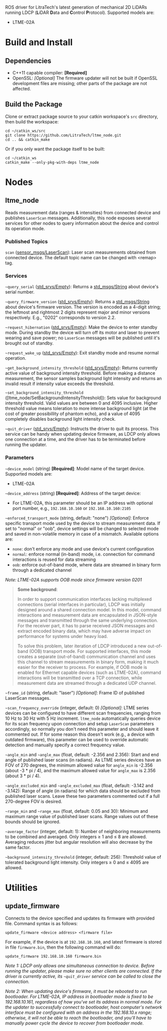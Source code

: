 ROS driver for LitraTech's latest generation of mechanical 2D LiDARs running LDCP (**L**iDAR **D**ata and **C**ontrol **P**rotocol). Supported models are:
* LTME-02A

# Build and Install

## Dependencies

* C++11 capable compiler: **[Required]**
* OpenSSL: *[Optional]* The firmware updater will not be built if OpenSSL development files are missing; other parts of the package are not affected.

## Build the Package

Clone or extract package source to your catkin workspace's `src` directory, then build the workspace:

```
cd ~/catkin_ws/src
git clone https://github.com/LitraTech/ltme_node.git
cd .. && catkin_make
```

Or if you only want the package itself to be built:

```
cd ~/catkin_ws
catkin_make --only-pkg-with-deps ltme_node
```

# Nodes

## ltme_node

Reads measurement data (ranges & intensities) from connected device and publishes `LaserScan` messages. Additionally, this node exposes several services for other nodes to query information about the device and control its operation mode.

### Published Topics

`scan` ([sensor_msgs/LaserScan](http://docs.ros.org/api/sensor_msgs/html/msg/LaserScan.html)): Laser scan measurements obtained from connected device. The default topic name can be changed with &lt;remap&gt; tag.

### Services

`~query_serial` ([std_srvs/Empty](http://docs.ros.org/api/std_srvs/html/srv/Empty.html)): Returns a [std_msgs/String](http://docs.ros.org/api/std_msgs/html/msg/String.html) about device's serial number.

`~query_firmware_version` ([std_srvs/Empty](http://docs.ros.org/api/std_srvs/html/srv/Empty.html)): Returns a [std_msgs/String](http://docs.ros.org/api/std_msgs/html/msg/String.html) about device's firmware version. The version is encoded as a 4-digit string; the leftmost and rightmost 2 digits represent major and minor versions respectively. E.g., "0202" corresponds to version 2.2.

`~request_hibernation` ([std_srvs/Empty](http://docs.ros.org/api/std_srvs/html/srv/Empty.html)): Make the device to enter standby mode. During standby the device will turn off its motor and laser to prevent wearing and save power; no `LaserScan` messages will be published until it's brought out of standby.

`~request_wake_up` ([std_srvs/Empty](http://docs.ros.org/api/std_srvs/html/srv/Empty.html)): Exit standby mode and resume normal operation.

`~get_background_intensity_threshold` ([std_srvs/Empty](http://docs.ros.org/api/std_srvs/html/srv/Empty.html)): Returns currently active value of background intensity threshold. Before making a distance measurement, the sensor samples background light intensity and returns an invalid result if intensity value exceeds the threshold.

`~set_background_intensity_threshold` ([ltme_node/SetBackgroundIntensityThreshold]): Sets value for background intensity threshold. Valid values are between 0 and 4095 inclusive. Higher threshold value means toleration to more intense background light (at the cost of greater possibillity of phantom echo), and a value of 4095 completely disables background light intensity check.

`~quit_driver` ([std_srvs/Empty](http://docs.ros.org/api/std_srvs/html/srv/Empty.html)): Instructs the driver to quit its process. This service can be handy when updating device firmware, as LDCP only allows one connection at a time, and the driver has to be terminated before running the updater.

### Parameters

`~device_model` (string) **[Required]**: Model name of the target device. Supported models are:
- LTME-02A

`~device_address` (string) **[Required]**: Address of the target device:
- For LTME-02A, this parameter should be an IP address with optional port number, e.g., `192.168.10.160` or `192.168.10.160:2105`

`~enforced_transport_mode` (string, default: "none") *[Optional]*: Enforce specific transport mode used by the device to stream measurement data. If set to "normal" or "oob", device settings will be changed to selected mode and saved in non-volatile memory in case of a mismatch. Available options are:
- `none`: don't enforce any mode and use device's current configuration
- `normal`: enforce normal (in-band) mode, i.e. connection for command interactions is reused for data streaming
- `oob`: enforce out-of-band mode, where data are streamed in binary form through a dedicated channel

*Note: LTME-02A supports OOB mode since firmware version 0201*

> **Some background**:
> <p>In order to support communication interfaces lacking multiplexed connections (serial interfaces in particular), LDCP was initially designed around a shared connection model. In this model, command interactions and measurement data are encapsulated in JSON-style messages and transmitted through the same underlying connection. For the receiver part, it has to parse received JSON messages and extract encoded binary data, which may have adverse impact on performance for systems under heavy load.
> <p>To solve this problem, later iteration of LDCP introduced a new out-of-band (OOB) transport mode. For supported interfaces, this mode creates a separate (out-of-band) communication channel and uses this channel to stream measurements in binary form, making it much easier for the receiver to process. For example, if OOB mode is enabled for Ethernet capable devices (such as LTME-02A), command interactions will be transmitted over a TCP connection, while measurement data are streamed through a dedicated UDP channel.

`~frame_id` (string, default: "laser") *[Optional]*: Frame ID of published LaserScan messages.

`~scan_frequency_override` (integer, default: 0) *[Optional]*: LTME series devices can be configured to have different scan frequencies, ranging from 10 Hz to 30 Hz with 5 Hz increment. `ltme_node` automatically queries device for its scan frequency upon connection and setup `LaserScan` parameters accordingly, so normally you don't need this parameter and should leave it commented out. If for some reason this doesn't work (e.g., a device with outdated firmware), this parameter can be used to override automatic detection and manually specify a correct frequency value.

`~angle_min` and `~angle_max` (float, default: -2.356 and 2.356): Start and end angle of published laser scans (in radians). As LTME series devices have an FOV of 270 degrees, the minimum allowed value for `angle_min` is -2.356 (about -3 * pi / 4), and the maximum allowed value for `angle_max` is 2.356 (about 3 * pi / 4).

`~angle_excluded_min` and `~angle_excluded_max` (float, default: -3.142 and -3.142): Range of angle (in radians) for which data should be excluded from published laser scans. Leave these two parameters commented out if a full 270-degree FOV is desired.

`~range_min` and `~range_max` (float, default: 0.05 and 30): Minimum and maximum range value of published laser scans. Range values out of these bounds should be ignored.

`~average_factor` (integer, default: 1): Number of neighboring measurements to be combined and averaged. Only integers &ge; 1 and &le; 8 are allowed. Averaging reduces jitter but angular resolution will also decrease by the same factor.

`~background_intensity_threshold` (integer, default: 256): Threshold value of tolerated background light intensity. Only integers &ge; 0 and &le; 4095 are allowed.

# Utilities

## update_firmware

Connects to the device specified and updates its firmware with provided file. Command syntax is as follows:

```
update_firmware <device address> <firmware file>
```

For example, if the device is at `192.168.10.160`, and latest firmware is stored in file `firmware.bin`, then the following command will do:

```
update_firmware 192.168.10.160 firmware.bin
```

*Note 1: LDCP only allows one simultaneous connection to device. Before running the updater, please make sure no other clients are connected. If the driver is currently active, its `~quit_driver` service can be called to close the connection.*

*Note 2: When updating device's firmware, it must be rebooted to run bootloader. For LTME-02A, IP address in bootloader mode is fixed to be 192.168.10.161, regardless of how you've set its address in normal mode. For the updater to successfully connect to bootloader, host computer's network interface must be configured with an address in the 192.168.10.x range; otherwise, it will not be able to reach the bootloader, and you'll have to manually power cycle the device to recover from bootloader mode.*

